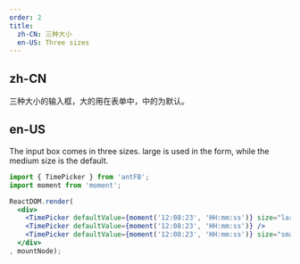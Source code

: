 ```yaml
---
order: 2 
title: 
  zh-CN: 三种大小
  en-US: Three sizes
---
```


## zh-CN

三种大小的输入框，大的用在表单中，中的为默认。

## en-US

The input box comes in three sizes. large is used in the form, while the medium size is the default.

````jsx
import { TimePicker } from 'antFB';
import moment from 'moment';

ReactDOM.render(
  <div>
    <TimePicker defaultValue={moment('12:08:23', 'HH:mm:ss')} size="large" />
    <TimePicker defaultValue={moment('12:08:23', 'HH:mm:ss')} />
    <TimePicker defaultValue={moment('12:08:23', 'HH:mm:ss')} size="small" />
  </div>
, mountNode);
````
